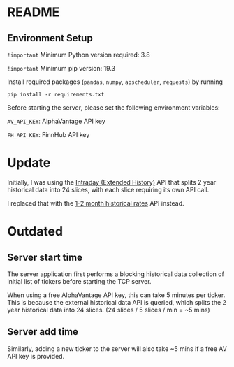 # README

## Environment Setup
`!important`
Minimum Python version required: 3.8

`!important`
Minimum pip version: 19.3

Install required packages (`pandas`, `numpy`, `apscheduler`, `requests`) by running
```commandline
pip install -r requirements.txt
```

Before starting the server, please set the following environment variables:

`AV_API_KEY`: AlphaVantage API key

`FH_API_KEY`: FinnHub API key

# Update
Initially, I was using the [Intraday (Extended History)](https://www.alphavantage.co/documentation/#intraday-extended)
API that splits 2 year historical data into 24 slices, with each slice requiring its own API call.

I replaced that with the [1-2 month historical rates](https://www.alphavantage.co/documentation/#intraday)
API instead.

# Outdated
## Server start time
The server application first performs a blocking historical data collection of
initial list of tickers before starting the TCP server.

When using a free AlphaVantage API key, this can take 5 minutes per ticker.
This is because the external historical data API is queried,
which splits the 2 year historical data into 24 slices.
(24 slices / 5 slices / min = ~5 mins)

## Server add time
Similarly, adding a new ticker to the server will also take ~5 mins if a free
AV API key is provided.